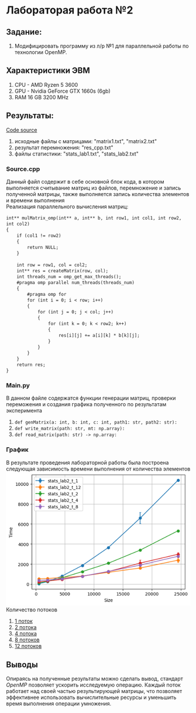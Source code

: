 # Лабораторая работа №2

## Задание: 
1. Модифицировать программу из л/р №1 для параллельной работы по технологии OpenMP.

## Характеристики ЭВМ
1. CPU - AMD Ryzen 5 3600
2. GPU - Nvidia GeForce GTX 1660s (6gb)
3. RAM 16 GB 3200 MHz

## Результаты: 
[Code source](https://github.com/c0de1sl1fe/multithreading/tree/main/lab2)
1. исходные файлы с матрицами: "matrix1.txt", "matrix2.txt" 
2. результат перемножения: "res_cpp.txt"
3. файлы статистики: "stats_lab1.txt", "stats_lab2.txt"

### Source.cpp
Данный файл содержит в себе основной блок кода, в котором выполняется считывание матриц из файлов, перемножение и запись полученной матрицы, также выполняется запись количества элементов и времени выполнения<br>
Реализация параллельного вычисления матриц:
```
int** mulMatrix_omp(int** a, int** b, int row1, int col1, int row2, int col2)
{
    if (col1 != row2)
    {
        return NULL;
    }

    int row = row1, col = col2;
    int** res = createMatrix(row, col);
    int threads_num = omp_get_max_threads();
    #pragma omp parallel num_threads(threads_num)
    {
        #pragma omp for 
        for (int i = 0; i < row; i++)
        {
            for (int j = 0; j < col; j++)
            {
                for (int k = 0; k < row2; k++)
                {
                    res[i][j] += a[i][k] * b[k][j];
                }
            }
        }
    }
    return res;
}
```

### Main.py
В данном файле содержатся функции генерации матриц, проверки переможения и создания графика полученного по результатам эксперимента

1. `def genMatrix(a: int, b: int, c: int, path1: str, path2: str):`
2. `def write_matrix(path: str, mt: np.array):`
3. `def read_matrix(path: str) -> np.array:`

### График 
В результате проведения лабораторной работы была построена следующая зависимость времени выполнения от количества элементов<br>
![alt text](res/output.png)
Количество потоков
1. [1 поток](res/stats_lab2_t_1)
2. [2 потока](res/stats_lab2_t_2)
3. [4 потока](res/stats_lab2_t_4)
4. [8 потоков](res/stats_lab2_t_8)
5. [12 потоков](res/stats_lab2_t_12)
 


## Выводы
Опираясь на полученные результаты можно сделать вывод, стандарт _OpenMP_ позволяет ускорить исследуемую операцию. Каждый поток работает над своей частью результирующей матрицы, что позволяет эффективнее использовать вычислительные ресурсы и уменьшить время выполнения операции умножения.
